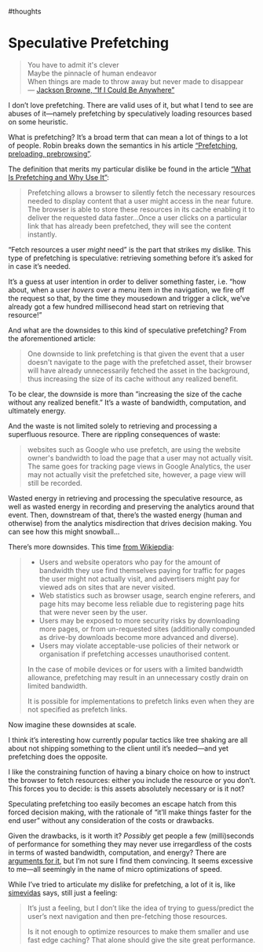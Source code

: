 #thoughts

# Speculative Prefetching
 
> You have to admit it's clever  
> Maybe the pinnacle of human endeavor  
> When things are made to throw away but never made to disappear  
> — [Jackson Browne, “If I Could Be Anywhere”](https://www.youtube.com/watch?v=qnNHVB9jLc0)

I don’t love prefetching. There are valid uses of it, but what I tend to see are abuses of it—namely prefetching by speculatively loading resources based on some heuristic. 

What is prefetching? It’s a broad term that can mean a lot of things to a lot of people. Robin breaks down the semantics in his article [“Prefetching, preloading, prebrowsing”](https://css-tricks.com/prefetching-preloading-prebrowsing/).

The definition that merits my particular dislike be found in the article [“What Is Prefetching and Why Use It”](https://www.keycdn.com/support/prefetching):

> Prefetching allows a browser to silently fetch the necessary resources needed to display content that a user might access in the near future. The browser is able to store these resources in its cache enabling it to deliver the requested data faster...Once a user clicks on a particular link that has already been prefetched, they will see the content instantly.

“Fetch resources a user _might_ need” is the part that strikes my dislike. This type of prefetching is speculative: retrieving something before it’s asked for in case it’s needed. 

It’s a guess at user intention in order to deliver something faster, i.e. “how about, when a user _hovers_ over a menu item in the navigation, we fire off the request so that, by the time they mousedown and trigger a click, we’ve already got a few hundred millisecond head start on retrieving that resource!”

And what are the downsides to this kind of speculative prefetching? From the aforementioned article:

> One downside to link prefetching is that given the event that a user doesn't navigate to the page with the prefetched asset, their browser will have already unnecessarily fetched the asset in the background, thus increasing the size of its cache without any realized benefit.

To be clear, the downside is more than ”increasing the size of the cache without any realized benefit.” It’s a waste of bandwidth, computation, and ultimately energy.

And the waste is not limited solely to retrieving and processing a superfluous resource. There are rippling consequences of waste:

> websites such as Google who use prefetch, are using the website owner's bandwidth to load the page that a user may not actually visit. The same goes for tracking page views in Google Analytics, the user may not actually visit the prefetched site, however, a page view will still be recorded.

Wasted energy in retrieving and processing the speculative resource, as well as wasted energy in recording and preserving the analytics around that event. Then, downstream of that, there’s the wasted energy (human and otherwise) from the analytics misdirection that drives decision making. You can see how this might snowball...

There’s more downsides. This time [from Wikiepdia](https://en.wikipedia.org/wiki/Link_prefetching):

> - Users and website operators who pay for the amount of bandwidth they use find themselves paying for traffic for pages the user might not actually visit, and advertisers might pay for viewed ads on sites that are never visited.
> - Web statistics such as browser usage, search engine referers, and page hits may become less reliable due to registering page hits that were never seen by the user.
> - Users may be exposed to more security risks by downloading more pages, or from un-requested sites (additionally compounded as drive-by downloads become more advanced and diverse).
> - Users may violate acceptable-use policies of their network or organisation if prefetching accesses unauthorised content.
> 
> In the case of mobile devices or for users with a limited bandwidth allowance, prefetching may result in an unnecessary costly drain on limited bandwidth.
> 
> It is possible for implementations to prefetch links even when they are not specified as prefetch links.

Now imagine these downsides at scale.

I think it’s interesting how currently popular tactics like tree shaking are all about not shipping something to the client until it’s needed—and yet prefetching does the opposite.

I like the constraining function of having a binary choice on how to instruct the browser to fetch resources: either you include the resource or you don’t. This forces you to decide: is this assets absolutely necessary or is it not?

Speculating prefetching too easily becomes an escape hatch from this forced decision making, with the rationale of “it’ll make things faster for the end user” without any consideration of the costs or drawbacks.

Given the drawbacks, is it worth it? _Possibly_ get people a few (milli)seconds of performance for something they may never use irregardless of the costs in terms of wasted bandwidth, computation, and energy? There are [arguments for it](https://developer.mozilla.org/en-US/docs/Web/HTTP/Link_prefetching_FAQ#what_about_folks_who_pay-per-byte_for_network_bandwidth.3f), but I’m not sure I find them convincing. It seems excessive to me—all seemingly in the name of micro optimizations of speed.

While I’ve tried to articulate my dislike for prefetching, a lot of it is, like [simevidas](https://twitter.com/simevidas/status/1371633821079248897?s=21) says, still just a feeling:

> It’s just a feeling, but I don’t like the idea of trying to guess/predict the user’s next navigation and then pre-fetching those resources.
>
> Is it not enough to optimize resources to make them smaller and use fast edge caching? That alone should give the site great performance.
